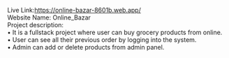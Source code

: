Live Link:https://online-bazar-8601b.web.app/ <br/>
Website Name: Online_Bazar<br/>
Project description:<br/>
•	It is a fullstack project where user can buy grocery products from online.<br/>
•	User can see all their previous order by logging into the system. <br/>
•	Admin can add or delete products from admin panel.


